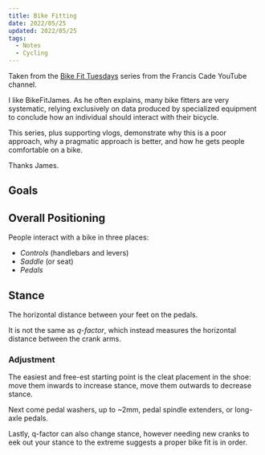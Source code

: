 ```yaml
---
title: Bike Fitting
date: 2022/05/25
updated: 2022/05/25
tags:
  - Notes
  - Cycling
---
```


Taken from the
[Bike Fit Tuesdays](https://www.youtube.com/watch?v=RNLQY6gBZsg&list=PLMZ241fyVfiv3eAJ4UYkzeb2JltpLSlzs)
series from the Francis Cade YouTube channel.

<!-- more -->

I like BikeFitJames. As he often explains, many bike fitters are very
systematic, relying exclusively on data produced by specialized equipment to
conclude how an individual should interact with their bicycle.

This series, plus supporting vlogs, demonstrate why this is a poor approach, why
a pragmatic approach is better, and how he gets people comfortable on a bike.

Thanks James.

## Goals

## Overall Positioning

People interact with a bike in three places:

- _Controls_ (handlebars and levers)
- _Saddle_ (or seat)
- _Pedals_

<!--  premise of engine and controls  -->

<!-- acts of sacrifice -->

## Stance

The horizontal distance between your feet on the pedals.

It is not the same as _q-factor_, which instead measures the horizontal distance
between the crank arms.

<!-- changes in standard width over time -->

### Adjustment

The easiest and free-est starting point is the cleat placement in the shoe: move
them inwards to increase stance, move them outwards to decrease stance.

Next come pedal washers, up to ~2mm, pedal spindle extenders, or long-axle
pedals.

Lastly, q-factor can also change stance, however needing new cranks to eek out
your stance to the extreme suggests a proper bike fit is in order.
